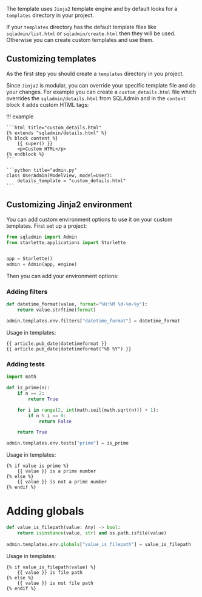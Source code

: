 The template uses `Jinja2` template engine and by default looks for a `templates` directory in your project.

If your `templates` directory has the default template files like `sqladmin/list.html` or `sqladmin/create.html` then they will be used.
Otherwise you can create custom templates and use them.

## Customizing templates

As the first step you should create a `templates` directory in you project.

Since `Jinja2` is modular, you can override your specific template file and do your changes.
For example you can create a `custom_details.html` file which overrides the `sqladmin/details.html` from
SQLAdmin and in the `content` block it adds custom HTML tags:

!!! example

    ```html title="custom_details.html"
    {% extends "sqladmin/details.html" %}
    {% block content %}
        {{ super() }}
        <p>Custom HTML</p>
    {% endblock %}
    ```

    ```python title="admin.py"
    class UserAdmin(ModelView, model=User):
        details_template = "custom_details.html"
    ```

## Customizing Jinja2 environment

You can add custom environment options to use it on your custom templates. First set up a project:

```python
from sqladmin import Admin
from starlette.applications import Starlette


app = Starlette()
admin = Admin(app, engine)
```

Then you can add your environment options:

### Adding filters

```python
def datetime_format(value, format="%H:%M %d-%m-%y"):
    return value.strftime(format)

admin.templates.env.filters["datetime_format"] = datetime_format
```

Usage in templates:

```
{{ article.pub_date|datetimeformat }}
{{ article.pub_date|datetimeformat("%B %Y") }}
```

### Adding tests

```python
import math

def is_prime(n):
    if n == 2:
        return True

    for i in range(2, int(math.ceil(math.sqrt(n))) + 1):
        if n % i == 0:
            return False

    return True

admin.templates.env.tests["prime"] = is_prime
```

Usage in templates:

```
{% if value is prime %}
    {{ value }} is a prime number
{% else %}
    {{ value }} is not a prime number
{% endif %}
```

# Adding globals

```python
def value_is_filepath(value: Any) -> bool:
    return isinstance(value, str) and os.path.isfile(value)
    
admin.templates.env.globals["value_is_filepath"] = value_is_filepath
```

Usage in templates:

```
{% if value_is_filepath(value) %}
    {{ value }} is file path
{% else %}
    {{ value }} is not file path
{% endif %}
```
